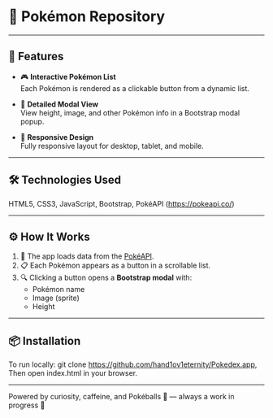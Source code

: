 # 🧬 Pokémon Repository

---

## 🎯 Features

- 🎮 **Interactive Pokémon List**  
  Each Pokémon is rendered as a clickable button from a dynamic list.

- 🧾 **Detailed Modal View**  
  View height, image, and other Pokémon info in a Bootstrap modal popup.

- 📱 **Responsive Design**  
  Fully responsive layout for desktop, tablet, and mobile.

---

## 🛠️ Technologies Used

HTML5,
CSS3,
JavaScript,
Bootstrap,
PokéAPI (https://pokeapi.co/)


---

## ⚙️ How It Works

1. 🔁 The app loads data from the [PokéAPI](https://pokeapi.co/).
2. 📋 Each Pokémon appears as a button in a scrollable list.
3. 🔍 Clicking a button opens a **Bootstrap modal** with:
   - Pokémon name
   - Image (sprite)
   - Height

---

## 📦 Installation

To run locally:
git clone https://github.com/hand1ov1eternity/Pokedex.app,
Then open index.html in your browser.

---

Powered by curiosity, caffeine, and Pokéballs 🎯 — always a work in progress 🚧
